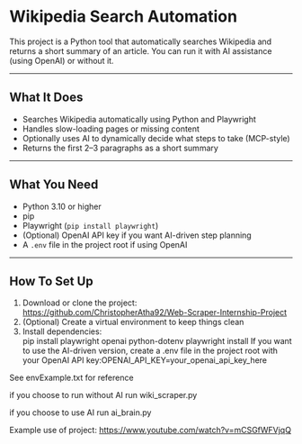 # Wikipedia Search Automation

This project is a Python tool that automatically searches Wikipedia and returns a short summary of an article. You can run it with AI assistance (using OpenAI) or without it.

---

## What It Does

- Searches Wikipedia automatically using Python and Playwright  
- Handles slow-loading pages or missing content  
- Optionally uses AI to dynamically decide what steps to take (MCP-style)  
- Returns the first 2–3 paragraphs as a short summary  

---

## What You Need

- Python 3.10 or higher  
- pip  
- Playwright (`pip install playwright`)  
- (Optional) OpenAI API key if you want AI-driven step planning  
- A `.env` file in the project root if using OpenAI  


---

## How To Set Up

1. Download or clone the project:  
   https://github.com/ChristopherAtha92/Web-Scraper-Internship-Project
2. (Optional) Create a virtual environment to keep things clean  
3. Install dependencies:  
   pip install playwright openai python-dotenv
   playwright install
If you want to use the AI-driven version, create a .env file in the project root with your OpenAI API key:OPENAI_API_KEY=your_openai_api_key_here

See envExample.txt for reference


if you choose to run without AI run wiki_scraper.py

if you choose to use AI run ai_brain.py

Example use of project: https://www.youtube.com/watch?v=mCSGfWFVjqQ
